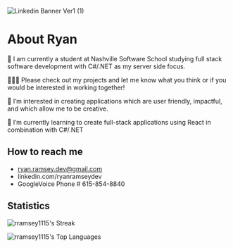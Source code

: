 ![Linkedin Banner Ver1 (1)](https://github.com/rramsey1115/rramsey1115/assets/139381892/99f98a1a-82ce-4239-9db2-7bd96e8117f9)


About Ryan
======
📖 I am currently a student at Nashville Software School studying full stack software development with C#/.NET as my server side focus.

🧑🏻‍💻 Please check out my projects and let me know what you think or if you would be interested in working together!

👀 I’m interested in creating applications which are user friendly, impactful, and which allow me to be creative.

🌱 I’m currently learning to create full-stack applications using React in combination with C#/.NET

How to reach me
----------------
-   ryan.ramsey.dev@gmail.com
-   linkedin.com/ryanramseydev
-   GoogleVoice Phone # 615-854-8840

Statistics
-----------

![rramsey1115's Streak](https://github-readme-streak-stats.herokuapp.com/?user=rramsey1115&theme=tokyonight&hide_border=true)

![rramsey1115's Top Languages](https://github-readme-stats.vercel.app/api/top-langs/?username=rramsey1115&theme=tokyonight&show_icons=true&hide_border=true&layout=compact)
